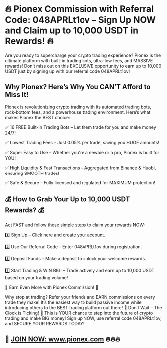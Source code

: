 <h1>🔥 Pionex Commission with Referral Code: 048APRLt1ov – Sign Up NOW and Claim up to 10,000 USDT in Rewards! 🔥</h1>
Are you ready to supercharge your crypto trading experience? Pionex is the ultimate platform with built-in trading bots, ultra-low fees, and MASSIVE rewards! Don’t miss out on this EXCLUSIVE opportunity to earn up to 10,000 USDT just by signing up with our referral code 048APRLt1ov!

<h2>Why Pionex? Here’s Why You CAN’T Afford to Miss It!</h2>

Pionex is revolutionizing crypto trading with its automated trading bots, rock-bottom fees, and a powerhouse trading environment. Here’s what makes Pionex the BEST choice:

✅ 16 FREE Built-in Trading Bots – Let them trade for you and make money 24/7!
 
✅ Lowest Trading Fees – Just 0.05% per trade, saving you HUGE amounts! 

✅ Super Easy to Use – Whether you're a newbie or a pro, Pionex is built for YOU! 

✅ High Liquidity & Fast Transactions – Aggregated from Binance & Huobi, ensuring SMOOTH trades! 

✅ Safe & Secure – Fully licensed and regulated for MAXIMUM protection!

<h2>💰 How to Grab Your Up to 10,000 USDT Rewards? 💰</h2>

Act FAST and follow these simple steps to claim your rewards NOW:

1️⃣ <a href="https://www.pionex.com/signUp?r=048APRLt1ov">Sign Up – Click here and create your account.</a>

2️⃣ Use Our Referral Code – Enter 048APRLt1ov during registration. 

3️⃣ Deposit Funds – Make a deposit to unlock your welcome rewards. 

4️⃣ Start Trading & WIN BIG! – Trade actively and earn up to 10,000 USDT based on your trading volume!

💎 Earn Even More with Pionex Commission! 💎

Why stop at trading? Refer your friends and EARN commissions on every trade they make! It’s the easiest way to build passive income while introducing others to the BEST trading platform out there!
🚀 Don’t Wait – The Clock is Ticking! 🚀 This is YOUR chance to step into the future of crypto trading and make BIG money! Sign up NOW, use referral code 048APRLt1ov, and SECURE YOUR REWARDS TODAY!

<h2>🔗 <a href="https://www.pionex.com/signUp?r=048APRLt1ov">JOIN NOW: www.pionex.com</a> 🔥🔥🔥</h2>
